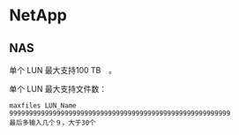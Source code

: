 # NetApp

## NAS
单个 LUN 最大支持100 TB　。

单个 LUN 最大支持文件数：

    maxfiles LUN_Name 99999999999999999999999999999999999999999999999999999999
    最后多输入几个９，大于30个
